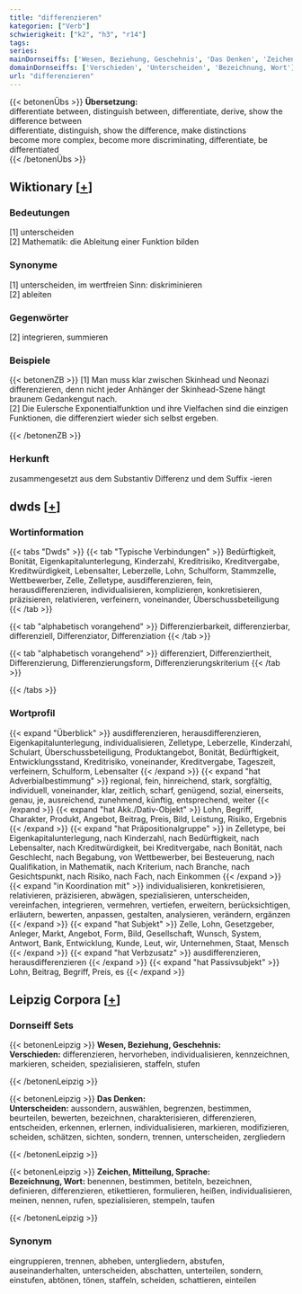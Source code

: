 ```yaml
---
title: "differenzieren"
kategorien: ["Verb"]
schwierigkeit: ["k2", "h3", "r14"]
tags:
series:
mainDornseiffs: ['Wesen, Beziehung, Geschehnis', 'Das Denken', 'Zeichen, Mitteilung, Sprache']
domainDornseiffs: ['Verschieden', 'Unterscheiden', 'Bezeichnung, Wort']
url: "differenzieren"
---
```


{{< betonenÜbs >}}
**Übersetzung:**  
differentiate between, distinguish between, differentiate, derive, show the difference between  
differentiate, distinguish, show the difference, make distinctions  
become more complex, become more discriminating, differentiate, be differentiated  
{{< /betonenÜbs >}}

## Wiktionary [[+](https://de.wiktionary.org/wiki/differenzieren)]

### Bedeutungen
[1] unterscheiden  
[2] Mathematik: die Ableitung einer Funktion bilden  

### Synonyme
[1] unterscheiden, im wertfreien Sinn: diskriminieren  
[2] ableiten  

### Gegenwörter
[2] integrieren, summieren  

### Beispiele
{{< betonenZB >}}
[1] Man muss klar zwischen Skinhead und Neonazi differenzieren, denn nicht jeder Anhänger der Skinhead-Szene hängt braunem Gedankengut nach.  
[2] Die Eulersche Exponentialfunktion und ihre Vielfachen sind die einzigen Funktionen, die differenziert wieder sich selbst ergeben.  

{{< /betonenZB >}}
### Herkunft
zusammengesetzt aus dem Substantiv Differenz und dem Suffix -ieren  



## dwds [[+](https://www.dwds.de/wb/differenzieren)]

### Wortinformation
{{< tabs "Dwds" >}}
{{< tab "Typische Verbindungen" >}}
Bedürftigkeit, Bonität, Eigenkapitalunterlegung, Kinderzahl, Kreditrisiko, Kreditvergabe, Kreditwürdigkeit, Lebensalter, Leberzelle, Lohn, Schulform, Stammzelle, Wettbewerber, Zelle, Zelletype, ausdifferenzieren, fein, herausdifferenzieren, individualisieren, komplizieren, konkretisieren, präzisieren, relativieren, verfeinern, voneinander, Überschussbeteiligung
{{< /tab >}}

{{< tab "alphabetisch vorangehend" >}}
Differenzierbarkeit, differenzierbar, differenziell, Differenziator, Differenziation
{{< /tab >}}

{{< tab "alphabetisch vorangehend" >}}
differenziert, Differenziertheit, Differenzierung, Differenzierungsform, Differenzierungskriterium
{{< /tab >}}

{{< /tabs >}}

### Wortprofil
{{< expand "Überblick" >}} ausdifferenzieren, herausdifferenzieren, Eigenkapitalunterlegung, individualisieren, Zelletype, Leberzelle, Kinderzahl, Schulart, Überschussbeteiligung, Produktangebot, Bonität, Bedürftigkeit, Entwicklungsstand, Kreditrisiko, voneinander, Kreditvergabe, Tageszeit, verfeinern, Schulform, Lebensalter {{< /expand >}}
{{< expand "hat Adverbialbestimmung" >}} regional, fein, hinreichend, stark, sorgfältig, individuell, voneinander, klar, zeitlich, scharf, genügend, sozial, einerseits, genau, je, ausreichend, zunehmend, künftig, entsprechend, weiter {{< /expand >}}
{{< expand "hat Akk./Dativ-Objekt" >}} Lohn, Begriff, Charakter, Produkt, Angebot, Beitrag, Preis, Bild, Leistung, Risiko, Ergebnis {{< /expand >}}
{{< expand "hat Präpositionalgruppe" >}} in Zelletype, bei Eigenkapitalunterlegung, nach Kinderzahl, nach Bedürftigkeit, nach Lebensalter, nach Kreditwürdigkeit, bei Kreditvergabe, nach Bonität, nach Geschlecht, nach Begabung, von Wettbewerber, bei Besteuerung, nach Qualifikation, in Mathematik, nach Kriterium, nach Branche, nach Gesichtspunkt, nach Risiko, nach Fach, nach Einkommen {{< /expand >}}
{{< expand "in Koordination mit" >}} individualisieren, konkretisieren, relativieren, präzisieren, abwägen, spezialisieren, unterscheiden, vereinfachen, integrieren, vermehren, vertiefen, erweitern, berücksichtigen, erläutern, bewerten, anpassen, gestalten, analysieren, verändern, ergänzen {{< /expand >}}
{{< expand "hat Subjekt" >}} Zelle, Lohn, Gesetzgeber, Anleger, Markt, Angebot, Form, Bild, Gesellschaft, Wunsch, System, Antwort, Bank, Entwicklung, Kunde, Leut, wir, Unternehmen, Staat, Mensch {{< /expand >}}
{{< expand "hat Verbzusatz" >}} ausdifferenzieren, herausdifferenzieren {{< /expand >}}
{{< expand "hat Passivsubjekt" >}} Lohn, Beitrag, Begriff, Preis, es {{< /expand >}}

## Leipzig Corpora [[+](https://corpora.uni-leipzig.de/en/res?word=differenzieren&corpusId=deu_newscrawl-public_2018)]

### Dornseiff Sets
{{< betonenLeipzig >}}
**Wesen, Beziehung, Geschehnis:**  
**Verschieden:** differenzieren, hervorheben, individualisieren, kennzeichnen, markieren, scheiden, spezialisieren, staffeln, stufen  

{{< /betonenLeipzig >}}


{{< betonenLeipzig >}}
**Das Denken:**  
**Unterscheiden:** aussondern, auswählen, begrenzen, bestimmen, beurteilen, bewerten, bezeichnen, charakterisieren, differenzieren, entscheiden, erkennen, erlernen, individualisieren, markieren, modifizieren, scheiden, schätzen, sichten, sondern, trennen, unterscheiden, zergliedern  

{{< /betonenLeipzig >}}


{{< betonenLeipzig >}}
**Zeichen, Mitteilung, Sprache:**  
**Bezeichnung, Wort:** benennen, bestimmen, betiteln, bezeichnen, definieren, differenzieren, etikettieren, formulieren, heißen, individualisieren, meinen, nennen, rufen, spezialisieren, stempeln, taufen  

{{< /betonenLeipzig >}}

### Synonym
eingruppieren, trennen, abheben, untergliedern, abstufen, auseinanderhalten, unterscheiden, abschatten, unterteilen, sondern, einstufen, abtönen, tönen, staffeln, scheiden, schattieren, einteilen

